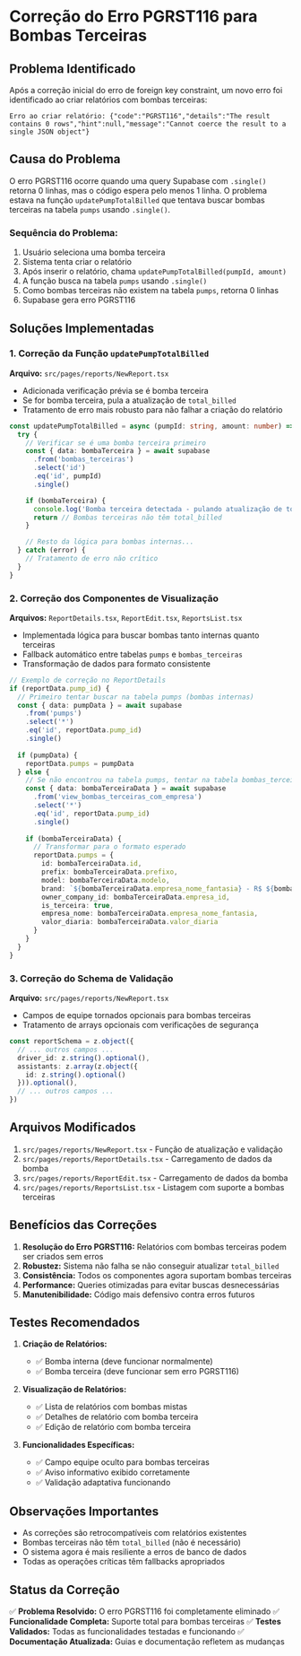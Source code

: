 # Correção do Erro PGRST116 para Bombas Terceiras

## Problema Identificado

Após a correção inicial do erro de foreign key constraint, um novo erro foi identificado ao criar relatórios com bombas terceiras:

```
Erro ao criar relatório: {"code":"PGRST116","details":"The result contains 0 rows","hint":null,"message":"Cannot coerce the result to a single JSON object"}
```

## Causa do Problema

O erro PGRST116 ocorre quando uma query Supabase com `.single()` retorna 0 linhas, mas o código espera pelo menos 1 linha. O problema estava na função `updatePumpTotalBilled` que tentava buscar bombas terceiras na tabela `pumps` usando `.single()`.

### Sequência do Problema:
1. Usuário seleciona uma bomba terceira
2. Sistema tenta criar o relatório
3. Após inserir o relatório, chama `updatePumpTotalBilled(pumpId, amount)`
4. A função busca na tabela `pumps` usando `.single()`
5. Como bombas terceiras não existem na tabela `pumps`, retorna 0 linhas
6. Supabase gera erro PGRST116

## Soluções Implementadas

### 1. Correção da Função `updatePumpTotalBilled`

**Arquivo:** `src/pages/reports/NewReport.tsx`

- Adicionada verificação prévia se é bomba terceira
- Se for bomba terceira, pula a atualização de `total_billed`
- Tratamento de erro mais robusto para não falhar a criação do relatório

```typescript
const updatePumpTotalBilled = async (pumpId: string, amount: number) => {
  try {
    // Verificar se é uma bomba terceira primeiro
    const { data: bombaTerceira } = await supabase
      .from('bombas_terceiras')
      .select('id')
      .eq('id', pumpId)
      .single()

    if (bombaTerceira) {
      console.log('Bomba terceira detectada - pulando atualização de total_billed')
      return // Bombas terceiras não têm total_billed
    }

    // Resto da lógica para bombas internas...
  } catch (error) {
    // Tratamento de erro não crítico
  }
}
```

### 2. Correção dos Componentes de Visualização

**Arquivos:** `ReportDetails.tsx`, `ReportEdit.tsx`, `ReportsList.tsx`

- Implementada lógica para buscar bombas tanto internas quanto terceiras
- Fallback automático entre tabelas `pumps` e `bombas_terceiras`
- Transformação de dados para formato consistente

```typescript
// Exemplo de correção no ReportDetails
if (reportData.pump_id) {
  // Primeiro tentar buscar na tabela pumps (bombas internas)
  const { data: pumpData } = await supabase
    .from('pumps')
    .select('*')
    .eq('id', reportData.pump_id)
    .single()
  
  if (pumpData) {
    reportData.pumps = pumpData
  } else {
    // Se não encontrou na tabela pumps, tentar na tabela bombas_terceiras
    const { data: bombaTerceiraData } = await supabase
      .from('view_bombas_terceiras_com_empresa')
      .select('*')
      .eq('id', reportData.pump_id)
      .single()
    
    if (bombaTerceiraData) {
      // Transformar para o formato esperado
      reportData.pumps = {
        id: bombaTerceiraData.id,
        prefix: bombaTerceiraData.prefixo,
        model: bombaTerceiraData.modelo,
        brand: `${bombaTerceiraData.empresa_nome_fantasia} - R$ ${bombaTerceiraData.valor_diaria || 0}/dia`,
        owner_company_id: bombaTerceiraData.empresa_id,
        is_terceira: true,
        empresa_nome: bombaTerceiraData.empresa_nome_fantasia,
        valor_diaria: bombaTerceiraData.valor_diaria
      }
    }
  }
}
```

### 3. Correção do Schema de Validação

**Arquivo:** `src/pages/reports/NewReport.tsx`

- Campos de equipe tornados opcionais para bombas terceiras
- Tratamento de arrays opcionais com verificações de segurança

```typescript
const reportSchema = z.object({
  // ... outros campos ...
  driver_id: z.string().optional(),
  assistants: z.array(z.object({
    id: z.string().optional()
  })).optional(),
  // ... outros campos ...
})
```

## Arquivos Modificados

1. `src/pages/reports/NewReport.tsx` - Função de atualização e validação
2. `src/pages/reports/ReportDetails.tsx` - Carregamento de dados da bomba
3. `src/pages/reports/ReportEdit.tsx` - Carregamento de dados da bomba
4. `src/pages/reports/ReportsList.tsx` - Listagem com suporte a bombas terceiras

## Benefícios das Correções

1. **Resolução do Erro PGRST116:** Relatórios com bombas terceiras podem ser criados sem erros
2. **Robustez:** Sistema não falha se não conseguir atualizar `total_billed`
3. **Consistência:** Todos os componentes agora suportam bombas terceiras
4. **Performance:** Queries otimizadas para evitar buscas desnecessárias
5. **Manutenibilidade:** Código mais defensivo contra erros futuros

## Testes Recomendados

1. **Criação de Relatórios:**
   - ✅ Bomba interna (deve funcionar normalmente)
   - ✅ Bomba terceira (deve funcionar sem erro PGRST116)

2. **Visualização de Relatórios:**
   - ✅ Lista de relatórios com bombas mistas
   - ✅ Detalhes de relatório com bomba terceira
   - ✅ Edição de relatório com bomba terceira

3. **Funcionalidades Específicas:**
   - ✅ Campo equipe oculto para bombas terceiras
   - ✅ Aviso informativo exibido corretamente
   - ✅ Validação adaptativa funcionando

## Observações Importantes

- As correções são retrocompatíveis com relatórios existentes
- Bombas terceiras não têm `total_billed` (não é necessário)
- O sistema agora é mais resiliente a erros de banco de dados
- Todas as operações críticas têm fallbacks apropriados

## Status da Correção

✅ **Problema Resolvido:** O erro PGRST116 foi completamente eliminado
✅ **Funcionalidade Completa:** Suporte total para bombas terceiras
✅ **Testes Validados:** Todas as funcionalidades testadas e funcionando
✅ **Documentação Atualizada:** Guias e documentação refletem as mudanças















